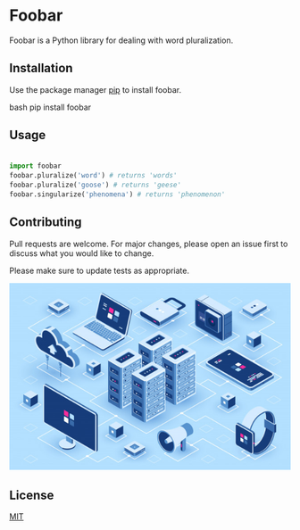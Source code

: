 # Foobar

Foobar is a Python library for dealing with word pluralization.

## Installation

Use the package manager [pip](https://pip.pypa.io/en/stable/) to install foobar.

bash
pip install foobar


## Usage

````python

import foobar
foobar.pluralize('word') # returns 'words'
foobar.pluralize('goose') # returns 'geese'
foobar.singularize('phenomena') # returns 'phenomenon'
````


## Contributing
Pull requests are welcome. For major changes, please open an issue first to discuss what you would like to change.

Please make sure to update tests as appropriate.

![](server.jpeg)

## License
[MIT](https://choosealicense.com/licenses/mit/)
